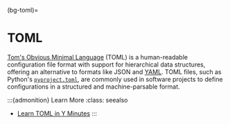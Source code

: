 (bg-toml)=
# TOML

[Tom's Obvious Minimal Language](https://toml.io) (TOML)
is a human-readable configuration file format
with support for hierarchical data structures,
offering an alternative to formats like JSON and [YAML](#bg-yaml).
TOML files, such as Python's [`pyproject.toml`](#bg-pyproject),
are commonly used in software projects
to define configurations in a structured and machine-parsable format.

:::{admonition} Learn More
:class: seealso

- [Learn TOML in Y Minutes](https://learnxinyminutes.com/docs/toml/)
:::
